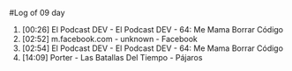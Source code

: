 #Log of 09 day

1. [00:26] El Podcast DEV - El Podcast DEV - 64: Me Mama Borrar Código
1. [02:52] m.facebook.com - unknown - Facebook
1. [02:54] El Podcast DEV - El Podcast DEV - 64: Me Mama Borrar Código
1. [14:09] Porter - Las Batallas Del Tiempo - Pájaros
